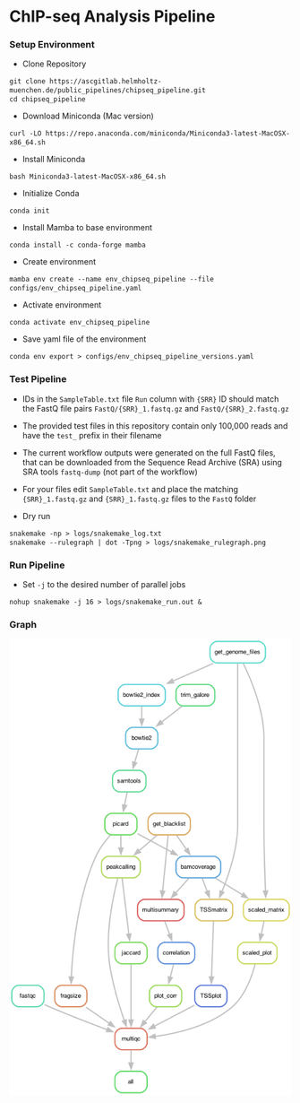 # ChIP-seq Analysis Pipeline


### Setup Environment

- Clone Repository
```
git clone https://ascgitlab.helmholtz-muenchen.de/public_pipelines/chipseq_pipeline.git
cd chipseq_pipeline
```

- Download Miniconda (Mac version)
```
curl -LO https://repo.anaconda.com/miniconda/Miniconda3-latest-MacOSX-x86_64.sh
```

- Install Miniconda
```
bash Miniconda3-latest-MacOSX-x86_64.sh
```

- Initialize Conda
```
conda init
```

- Install Mamba to base environment
```
conda install -c conda-forge mamba
```

- Create environment
```
mamba env create --name env_chipseq_pipeline --file configs/env_chipseq_pipeline.yaml
```
- Activate environment
```
conda activate env_chipseq_pipeline
```

- Save yaml file of the environment
```
conda env export > configs/env_chipseq_pipeline_versions.yaml
```

### Test Pipeline

- IDs in the ```SampleTable.txt``` file ```Run``` column with ```{SRR}``` ID should match the FastQ file pairs ```FastQ/{SRR}_1.fastq.gz``` and ```FastQ/{SRR}_2.fastq.gz```

- The provided test files in this repository contain only 100,000 reads and have the ```test_``` prefix in their filename

- The current workflow outputs were generated on the full FastQ files, that can be downloaded from the Sequence Read Archive (SRA) using SRA tools  ```fastq-dump``` (not part of the workflow)

- For your files edit ```SampleTable.txt``` and place the matching ```{SRR}_1.fastq.gz``` and ```{SRR}_1.fastq.gz``` files to the ```FastQ``` folder

- Dry run

```
snakemake -np > logs/snakemake_log.txt
snakemake --rulegraph | dot -Tpng > logs/snakemake_rulegraph.png
```

### Run Pipeline


- Set ```-j``` to the desired number of parallel jobs
```
nohup snakemake -j 16 > logs/snakemake_run.out &
```

### Graph

![](logs/snakemake_rulegraph.png)

